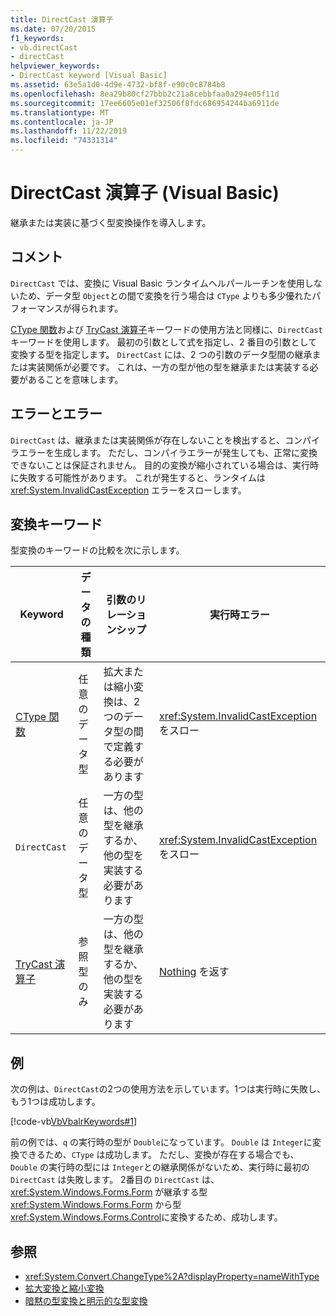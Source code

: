 ```yaml
---
title: DirectCast 演算子
ms.date: 07/20/2015
f1_keywords:
- vb.directCast
- directCast
helpviewer_keywords:
- DirectCast keyword [Visual Basic]
ms.assetid: 63e5a1d0-4d9e-4732-bf8f-e90c0c8784b8
ms.openlocfilehash: 8ea29b80cf27bbb2c21a8cebbfaa0a294e05f11d
ms.sourcegitcommit: 17ee6605e01ef32506f8fdc686954244ba6911de
ms.translationtype: MT
ms.contentlocale: ja-JP
ms.lasthandoff: 11/22/2019
ms.locfileid: "74331314"
---
```

# <a name="directcast-operator-visual-basic"></a>DirectCast 演算子 (Visual Basic)
継承または実装に基づく型変換操作を導入します。  
  
## <a name="remarks"></a>コメント  
 `DirectCast` では、変換に Visual Basic ランタイムヘルパールーチンを使用しないため、データ型 `Object`との間で変換を行う場合は `CType` よりも多少優れたパフォーマンスが得られます。  
  
 [CType 関数](../../../visual-basic/language-reference/functions/ctype-function.md)および [TryCast 演算子](../../../visual-basic/language-reference/operators/trycast-operator.md)キーワードの使用方法と同様に、`DirectCast` キーワードを使用します。 最初の引数として式を指定し、2 番目の引数として変換する型を指定します。 `DirectCast` には、2 つの引数のデータ型間の継承または実装関係が必要です。 これは、一方の型が他の型を継承または実装する必要があることを意味します。  
  
## <a name="errors-and-failures"></a>エラーとエラー  
 `DirectCast` は、継承または実装関係が存在しないことを検出すると、コンパイラエラーを生成します。 ただし、コンパイラエラーが発生しても、正常に変換できないことは保証されません。 目的の変換が縮小されている場合は、実行時に失敗する可能性があります。 これが発生すると、ランタイムは <xref:System.InvalidCastException> エラーをスローします。  
  
## <a name="conversion-keywords"></a>変換キーワード  
 型変換のキーワードの比較を次に示します。  
  
|Keyword|データの種類|引数のリレーションシップ|実行時エラー|  
|---|---|---|---|  
|[CType 関数](../../../visual-basic/language-reference/functions/ctype-function.md)|任意のデータ型|拡大または縮小変換は、2 つのデータ型の間で定義する必要があります|<xref:System.InvalidCastException> をスロー|  
|`DirectCast`|任意のデータ型|一方の型は、他の型を継承するか、他の型を実装する必要があります|<xref:System.InvalidCastException> をスロー|  
|[TryCast 演算子](../../../visual-basic/language-reference/operators/trycast-operator.md)|参照型のみ|一方の型は、他の型を継承するか、他の型を実装する必要があります|[Nothing](../../../visual-basic/language-reference/nothing.md) を返す|  
  
## <a name="example"></a>例  
 次の例は、`DirectCast`の2つの使用方法を示しています。1つは実行時に失敗し、もう1つは成功します。  
  
 [!code-vb[VbVbalrKeywords#1](~/samples/snippets/visualbasic/VS_Snippets_VBCSharp/VbVbalrKeywords/VB/Class1.vb#1)]  
  
 前の例では、`q` の実行時の型が `Double`になっています。 `Double` は `Integer`に変換できるため、`CType` は成功します。 ただし、変換が存在する場合でも、`Double` の実行時の型には `Integer`との継承関係がないため、実行時に最初の `DirectCast` は失敗します。 2番目の `DirectCast` は、<xref:System.Windows.Forms.Form> が継承する型 <xref:System.Windows.Forms.Form> から型 <xref:System.Windows.Forms.Control>に変換するため、成功します。  
  
## <a name="see-also"></a>参照

- <xref:System.Convert.ChangeType%2A?displayProperty=nameWithType>
- [拡大変換と縮小変換](../../../visual-basic/programming-guide/language-features/data-types/widening-and-narrowing-conversions.md)
- [暗黙の型変換と明示的な型変換](../../../visual-basic/programming-guide/language-features/data-types/implicit-and-explicit-conversions.md)
